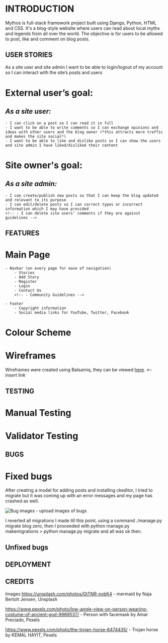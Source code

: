 
# INTRODUCTION 

Mythos is full-stack framework project built using Django, Python, HTML and CSS. It's a blog-style website where users can read about local myths and legends from all over the world. The objective is for users to be allowed to post, like and comment on blog posts.


## USER STORIES

As a site user and site admin I want to be able to login/logout of my account so I can interact with the site’s posts and users

# External user’s goal:
## *As a site user:*
    - I can click on a post so I can read it in full
    - I want to be able to write comments so I can exchange opinions and ideas with other users and the blog owner (*this attracts more traffic and makes the site social*)
    - I want to be able to like and dislike posts so I can show the users and site admin I have liked/disliked their content 

# Site owner's goal:
## *As a site admin:*
    - I can create/publish new posts so that I can keep the blog updated and relevant to its purpose
    - I can edit/delete posts so I can correct typos or incorrect information which I may have provided
    <!-- - I can delete site users’ comments if they are against guidelines -->

## FEATURES 
# Main Page
    - Navbar (on every page for ease of navigation)
        - Stories
        - Add Story
        - Register
        - Login
        - Contact Us
        <!-- - Community Guidelines -->
    
    - Footer
        - Copyright information
        - Social media links for YouTube, Twitter, Facebook

# Colour Scheme

# Wireframes
Wireframes were created using Balsamiq, they can be viewed [here](). *<-- insert link*


## TESTING
# Manual Testing

# Validator Testing


## BUGS
# Fixed bugs
After creating a model for adding posts and installing ckeditor, I tried to migrate but it was coming up with an error messages and my page has crashed as well. 

![Bug images]() - upload images of bugs

I reverted all migrations I made till this point, using a command ./manage.py migrate blog zero, then I proceeded with python manage.py makemigrations > python manage.py migrate and all was ok then. 


## Unfixed bugs


## DEPLOYMENT


## CREDITS
Images
https://unsplash.com/photos/GtTNR-nxbK4 - mermaid by Naja Bertolt Jensen, Unsplash

https://www.pexels.com/photo/low-angle-view-on-person-wearing-costume-of-ancient-god-9969537/ - Person with facemask by Amar Preciado, Pexels

https://www.pexels.com/photo/the-trojan-horse-6474435/ - Trojan horse by KEMAL HAYIT, Pexels


